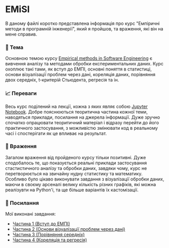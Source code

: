 # EMiSI
В даному файлі коротко представлена інформація про курс "Емпіричні методи в програмній інженерії", який я пройшов, та враження, які він на мене справив.

### :book: Тема
Основною темою курсу <a href="https://gitlab.com/targetflow/emise">Empirical methods in Software Engineering</a> є вивчення аналізу та методами обробки експериментальних даних. Курс охоплює такі тами, як вступ до ЕМПІ, основні поняття в статистиці, основи візуалізації проблем через дані, кореляція даних, порівняння двох середніх, t-критерій Cтьюдента, регресія та ін.

### :chart_with_upwards_trend: Переваги
Весь курс поділений на лекції, кожна з яких являє собою <a href="https://en.wikipedia.org/wiki/Project_Jupyter#Jupyter_Notebook">Jupyter Notebook</a>. Добре пояснюються теоритична частина кожної теми, наводяться приклади, посилання на джерела інформації. Дуже зручно спочатко опрацювати теоритичний матеріал і відразу перейти до його практичного застосування, з можливістю змінювати код в реальному часі і спостерігати як це впливає на результат.

### :raised_hands: Враження
Загалом враження від пройденого курсу тільки позитивні. Дуже сподобалось те, що показується реальні приклади застосування стастистичного аналізу та обробки даних, завдяки чому, курс не перетворюється на звичайну нудну статистику та математику. Особливо було цікаво виконувати завдання з візуалізації обробки даних, маючи в своєму арсеналі велику кількість різних графіків, які можна реалізувти на Python'і, та ще більше варіантів їх кастомізації.

### :paperclip: Посилання
Мої виконані завдання: 
 - <a href="https://colab.research.google.com/drive/1O2N2fjlD_YiQX9J_kI0LA3yaqL1XgGev">Частина 1 (Вступ до ЕМПІ)</a><br>
 - <a href="https://colab.research.google.com/drive/1M4lU4g2cHIdc8LsPNvCUbgRjFA4WNLXG">Частина 2 (Основи візуалізації проблем через дані)</a><br>
 - <a href="https://colab.research.google.com/drive/1bCVN2avnA67MiarxrBNrVa-ZYgag2diF">Частина 3 (Порівняння середніх)</a><br>
 - <a href="https://colab.research.google.com/drive/109UJs2vdNNaTFpyCjykhfdVSFg7zahLM">Частина 4 (Кореляція та регресія)</a>



